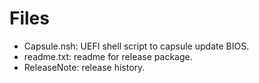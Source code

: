 # Files
* Capsule.nsh: UEFI shell script to capsule update BIOS.
* readme.txt: readme for release package.
* ReleaseNote: release history. 